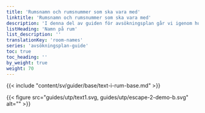 ```yaml
---
title: 'Rumsnamn och rumsnummer som ska vara med'
linktitle: 'Rumsnamn och rumsnummer som ska vara med'
description: 'I denna del av guiden för avsökningsplan går vi igenom hur du ska markera rum som ska gråläggas, hyllor och övrig inredning som du vill ha med på utrymningsplanen.'
listHeading: 'Namn på rum'
list_description: ''
translationKey: 'room-names'
series: 'avsökningsplan-guide'
toc: true
toc_heading: ''
by_weight: true
weight: 70
---
```


{{< include "content/sv/guider/base/text-i-rum-base.md" >}}

{{< figure src="guides/utp/text1.svg, guides/utp/escape-2-demo-b.svg" alt="" >}}


